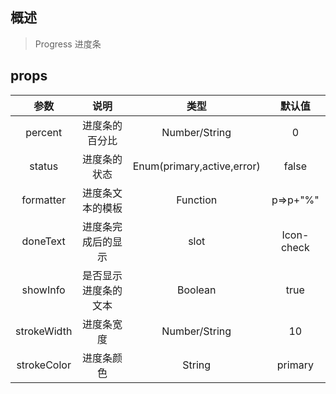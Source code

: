 ## 概述

> Progress 进度条

## props

|    参数     |         说明         |            类型            |   默认值   |
| :---------: | :------------------: | :------------------------: | :--------: |
|   percent   |    进度条的百分比    |       Number/String        |     0      |
|   status    |     进度条的状态     | Enum(primary,active,error) |   false    |
|  formatter  |   进度条文本的模板   |          Function          |  p=>p+"%"  |
|  doneText   |  进度条完成后的显示  |            slot            | Icon-check |
|  showInfo   | 是否显示进度条的文本 |          Boolean           |    true    |
| strokeWidth |      进度条宽度      |       Number/String        |     10     |
| strokeColor |      进度条颜色      |           String           |  primary   |
